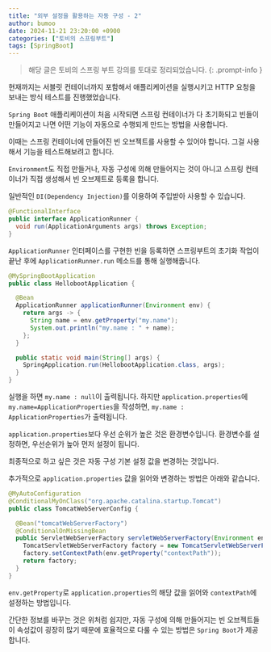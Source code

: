 ```yaml
---
title: "외부 설정을 활용하는 자동 구성 - 2"
author: bumoo
date: 2024-11-21 23:20:00 +0900
categories: ["토비의 스프링부트"]
tags: [SpringBoot]
---
```


> 해당 글은 토비의 스프링 부트 강의를 토대로 정리되었습니다.
{: .prompt-info }

현재까지는 서블릿 컨테이너까지 포함해서 애플리케이션을 실행시키고 HTTP 요청을 보내는 방식 테스트를 진행했었습니다.

`Spring Boot` 애플리케이션이 처음 시작되면 스프링 컨테이너가 다 초기화되고 빈들이 만들어지고 나면 어떤 기능이 자동으로 수행되게 만드는 방법을 사용합니다.

이때는 스프링 컨테이너에 만들어진 빈 오브젝트를 사용할 수 있어야 합니다. 그걸 사용해서 기능을 테스트해보려고 합니다.

`Environment`도 직접 만들거나, 자동 구성에 의해 만들어지는 것이 아니고 스프링 컨테이너가 직접 생성해서 빈 오브제트로 등록을 합니다. 

일반적인 `DI(Dependency Injection)`를 이용하여 주입받아 사용할 수 있습니다.

```java
@FunctionalInterface
public interface ApplicationRunner {
  void run(ApplicationArguments args) throws Exception;
}
```
`ApplicationRunner` 인터페이스를 구현한 빈을 등록하면 스프링부트의 초기화 작업이 끝난 후에 `ApplicationRunner.run` 메소드를 통해 실행해줍니다.

```java
@MySpringBootApplication
public class HellobootApplication {

  @Bean
  ApplicationRunner applicationRunner(Environment env) {
    return args -> {
      String name = env.getProperty("my.name");
      System.out.println("my.name : " + name);
    };
  }

  public static void main(String[] args) {
    SpringApplication.run(HellobootApplication.class, args);
  }
}
```

실행을 하면 `my.name : null`이 출력됩니다.
하지만 `application.properties`에 `my.name=ApplicationProperties`을 작성하면, `my.name : ApplicationProperties`가 출력됩니다.

`application.properties`보다 우선 순위가 높은 것은 환경변수입니다.
환경변수를 설정하면, 우선순위가 높아 먼저 설정이 됩니다.

최종적으로 하고 싶은 것은 자동 구성 기본 설정 값을 변경하는 것입니다.

추가적으로 `application.properties` 값을 읽어와 변경하는 방법은 아래와 같습니다.
```java
@MyAutoConfiguration
@ConditionalMyOnClass("org.apache.catalina.startup.Tomcat")
public class TomcatWebServerConfig {

  @Bean("tomcatWebServerFactory")
  @ConditionalOnMissingBean
  public ServletWebServerFactory servletWebServerFactory(Environment env) {
    TomcatServletWebServerFactory factory = new TomcatServletWebServerFactory();
    factory.setContextPath(env.getProperty("contextPath"));
    return factory;
  }
}
```

`env.getProperty`로 `application.properties`의 해당 값을 읽어와 `contextPath`에 설정하는 방법입니다.

간단한 정보를 바꾸는 것은 위처럼 쉽지만, 자동 구성에 의해 만들어지는 빈 오브젝트들이 속성값이 굉장히 많기 때문에 효율적으로 다룰 수 있는 방법은 `Spring Boot`가 제공합니다.




